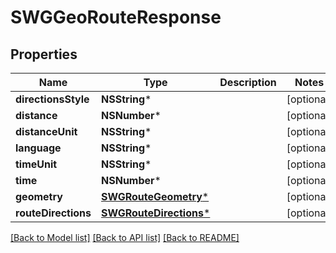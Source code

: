 # SWGGeoRouteResponse

## Properties
Name | Type | Description | Notes
------------ | ------------- | ------------- | -------------
**directionsStyle** | **NSString*** |  | [optional] 
**distance** | **NSNumber*** |  | [optional] 
**distanceUnit** | **NSString*** |  | [optional] 
**language** | **NSString*** |  | [optional] 
**timeUnit** | **NSString*** |  | [optional] 
**time** | **NSNumber*** |  | [optional] 
**geometry** | [**SWGRouteGeometry***](SWGRouteGeometry.md) |  | [optional] 
**routeDirections** | [**SWGRouteDirections***](SWGRouteDirections.md) |  | [optional] 

[[Back to Model list]](../README.md#documentation-for-models) [[Back to API list]](../README.md#documentation-for-api-endpoints) [[Back to README]](../README.md)



